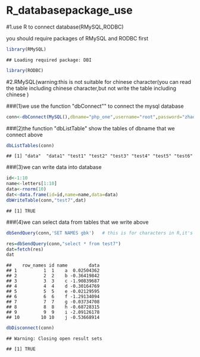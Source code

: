 # R_databasepackage_use


#1.use R to connect database(RMySQL,RODBC)


you should require packages of RMySQL and RODBC  first

```r
library(RMySQL)
```

```
## Loading required package: DBI
```

```r
library(RODBC)
```


#2.RMySQL(warning:this is not suitable for chinese character(you can read the table including chinese character,but not write the table including chinese )


###(1)we use the function "dbConnect"" to connect the mysql database

```r
conn<-dbConnect(MySQL(),dbname="php_one",username="root",password="zhaolei19930410")
```

###(2)the function "dbListTable" show the tables of dbname that we connect above

```r
dbListTables(conn)
```

```
## [1] "data"  "data1" "test1" "test2" "test3" "test4" "test5" "test6"
```

###(3)we can write data into database

```r
id<-1:10
name<-letters[1:10]
data<-rnorm(10)
dat<-data.frame(id=id,name=name,data=data)
dbWriteTable(conn,"test7",dat)
```

```
## [1] TRUE
```
###(4)we can select data from tables that we write above

```r
dbSendQuery(conn,'SET NAMES gbk')   # this is for characters in R,it's important, otherwise,you will not see the correct answer
```

```r
res=dbSendQuery(conn,"select * from test7")
dat=fetch(res)
dat
```

```
##    row_names id name        data
## 1          1  1    a  0.02504362
## 2          2  2    b -0.36419842
## 3          3  3    c -1.90839687
## 4          4  4    d -0.30164769
## 5          5  5    e -0.02129595
## 6          6  6    f -1.29134094
## 7          7  7    g -0.03734708
## 8          8  8    h -0.68728315
## 9          9  9    i -2.09126178
## 10        10 10    j -0.53668914
```

```r
dbDisconnect(conn)
```

```
## Warning: Closing open result sets
```

```
## [1] TRUE
```








